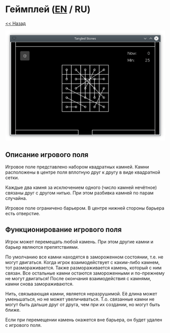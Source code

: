 # Геймплей ([EN](gameplay.md) / RU)

[<< Назад](README_ru.md)

![](screenshot.png)

## Описание игрового поля

Игровое поле представлено набором квадратных камней. Камни расположены в центре поля вплотную друг к другу в виде квадратной сетки.

Каждые два камня за исключением одного (число камней нечётное) связаны друг с другом нитью. При этом разбивка камней по парам случайна.

Игровое поле ограничено барьером. В центре нижней стороны барьера есть отверстие.

## Функционирование игрового поля

Игрок может перемещать любой камень. При этом другие камни и барьер являются препятствиями.

По умолчанию все камни находятся в замороженном состоянии, т.е. не могут двигаться. Когда игрок взаимодействует с каким-либо камнем, тот размораживается. Также размораживается камень, который с ним связан. Все остальные камни остаются замороженными и по-прежнему не могут двигаться! После окончания взаимодействия с камнями, камни снова замораживаются.

Нить, связывающая камни, является неразрушимой. Её длина может уменьшаться, но не может увеличиваться. Т.о. связанные камни не могут быть дальше друг от друга, чем при их создании, но могут быть ближе.

Если при перемещении камень окажется вне барьера, он будет удален с игрового поля.
